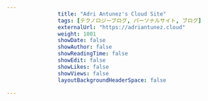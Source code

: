 ---
                title: "Adri Antunez's Cloud Site"
                tags: [テクノロジーブログ, パーソナルサイト, ブログ]
                externalUrl: "https://adriantunez.cloud"
                weight: 1001
                showDate: false
                showAuthor: false
                showReadingTime: false
                showEdit: false
                showLikes: false
                showViews: false
                layoutBackgroundHeaderSpace: false
                ---

